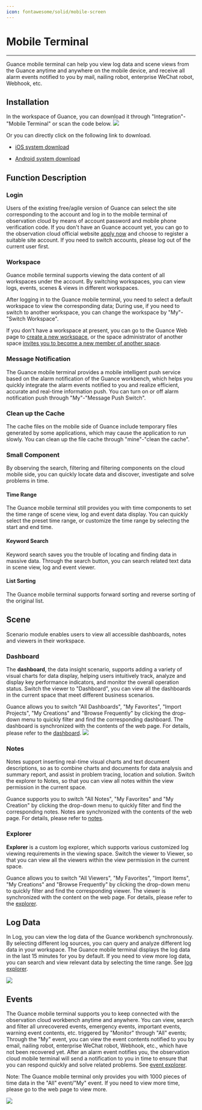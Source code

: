 ```yaml
---
icon: fontawesome/solid/mobile-screen
---
```

# Mobile Terminal
---

Guance mobile terminal can help you view log data and scene views from the Guance anytime and anywhere on the mobile device, and receive all alarm events notified to you by mail, nailing robot, enterprise WeChat robot, Webhook, etc.

## Installation

In the workspace of Guance, you can download it through "Integration"-"Mobile Terminal" or scan the code below.
![](img/app_1.png)

Or you can directly click on the following link to download.             

- [ iOS system download](https://apps.apple.com/cn/app/dataflux-mobile/id1494097190)

- [Android system download](https://android.myapp.com/myapp/detail.htm?apkName=com.cloudcare.ft.dataflux.mobile&info=BC6B6D70A723FAA93DB84F11BF50AE8A)

## Function Description


### Login

Users of the existing free/agile version of Guance can select the site corresponding to the account and log in to the mobile terminal of observation cloud by means of account password and mobile phone verification code. If you don't have an Guance account yet, you can go to the observation cloud official website  [apply now](https://auth.guance.com/register) and choose to register a suitable site account. If you need to switch accounts, please log out of the current user first.

### Workspace

Guance mobile terminal supports viewing the data content of all workspaces under the account. By switching workspaces, you can view logs, events, scenes & views in different workspaces.

After logging in to the Guance mobile terminal, you need to select a default workspace to view the corresponding data; During use, if you need to switch to another workspace, you can change the workspace by "My"-"Switch Workspace".

If you don't have a workspace at present, you can go to the Guance Web page to [create a new workspace](../management/space-management.md), or the space administrator of another space [invites you to become a new member of another space](../management/member-management.md).

### Message Notification

The Guance mobile terminal provides a mobile intelligent push service based on the alarm notification of the Guance workbench, which helps you quickly integrate the alarm events notified to you and realize efficient, accurate and real-time information push. You can turn on or off alarm notification push through "My"-"Message Push Switch".

### Clean up the Cache

The cache files on the mobile side of Guance include temporary files generated by some applications, which may cause the application to run slowly. You can clean up the file cache through "mine"-"clean the cache".

### Small Component

By observing the search, filtering and filtering components on the cloud mobile side, you can quickly locate data and discover, investigate and solve problems in time.

#### Time Range
The Guance mobile terminal still provides you with time components to set the time range of scene view, log and event data display. You can quickly select the preset time range, or customize the time range by selecting the start and end time.

#### Keyword Search
Keyword search saves you the trouble of locating and finding data in massive data. Through the search button, you can search related text data in scene view, log and event viewer.

#### List Sorting
The Guance mobile terminal supports forward sorting and reverse sorting of the original list.

## Scene
Scenario module enables users to view all accessible dashboards, notes and viewers in their workspace.

### Dashboard

The **dashboard**, the data insight scenario, supports adding a variety of visual charts for data display, helping users intuitively track, analyze and display key performance indicators, and monitor the overall operation status. Switch the viewer to "Dashboard", you can view all the dashboards in the current space that meet different business scenarios.

Guance allows you to switch "All Dashboards", "My Favorites", "Import Projects", "My Creations" and "Browse Frequently" by clicking the drop-down menu to quickly filter and find the corresponding dashboard. The dashboard is synchronized with the contents of the web page. For details, please refer to the [dashboard](../scene/dashboard.md).            ![](img/app_2.png)



### Notes

Notes support inserting real-time visual charts and text document descriptions, so as to combine charts and documents for data analysis and summary report, and assist in problem tracing, location and solution. Switch the explorer to Notes, so that you can view all notes within the view permission in the current space.

Guance supports you to switch "All Notes", "My Favorites" and "My Creation" by clicking the drop-down menu to quickly filter and find the corresponding notes. Notes are synchronized with the contents of the web page. For details, please refer to [notes](../scene/note.md).



### Explorer

**Explorer** is a custom log explorer, which supports various customized log viewing requirements in the viewing space. Switch the viewer to Viewer, so that you can view all the viewers within the view permission in the current space.

Guance allows you to switch "All Viewers", "My Favorites", "Import Items", "My Creations" and "Browse Frequently" by clicking the drop-down menu to quickly filter and find the corresponding viewer. The viewer is synchronized with the content on the web page. For details, please refer to the [explorer](../scene/explorer/custom-explorer.md).



## Log Data

In Log, you can view the log data of the Guance workbench synchronously. By selecting different log sources, you can query and analyze different log data in your workspace. The Guance mobile terminal displays the log data in the last 15 minutes for you by default. If you need to view more log data, you can search and view relevant data by selecting the time range. See [log explorer](../logs/explorer.md).

![](img/app_3.png)



## Events
The Guance mobile terminal supports you to keep connected with the observation cloud workbench anytime and anywhere. You can view, search and filter all unrecovered events, emergency events, important events, warning event contents, etc. triggered by "Monitor" through "All" events; Through the "My" event, you can view the event contents notified to you by email, nailing robot, enterprise WeChat robot, Webhook, etc., which have not been recovered yet. After an alarm event notifies you, the observation cloud mobile terminal will send a notification to you in time to ensure that you can respond quickly and solve related problems. See [event explorer](../events/explorer.md).

Note: The Guance mobile terminal only provides you with 1000 pieces of time data in the "All" event/"My" event. If you need to view more time, please go to the web page to view more.

  ![](img/app_4.png)
